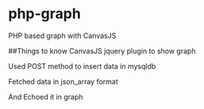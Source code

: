 # php-graph
PHP based graph with CanvasJS

##Things to know
CanvasJS jquery plugin to show graph

Used POST method to insert data in mysqldb

Fetched data in json_array format

And Echoed it in graph

